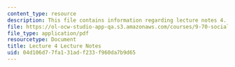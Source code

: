```yaml
---
content_type: resource
description: This file contains information regarding lecture notes 4.
file: https://ol-ocw-studio-app-qa.s3.amazonaws.com/courses/9-70-social-psychology-spring-2013/04d106d77fa131adf233f960da7b9d65_MIT9_70S13_Lect4.pdf
file_type: application/pdf
resourcetype: Document
title: Lecture 4 Lecture Notes
uid: 04d106d7-7fa1-31ad-f233-f960da7b9d65
---
```

